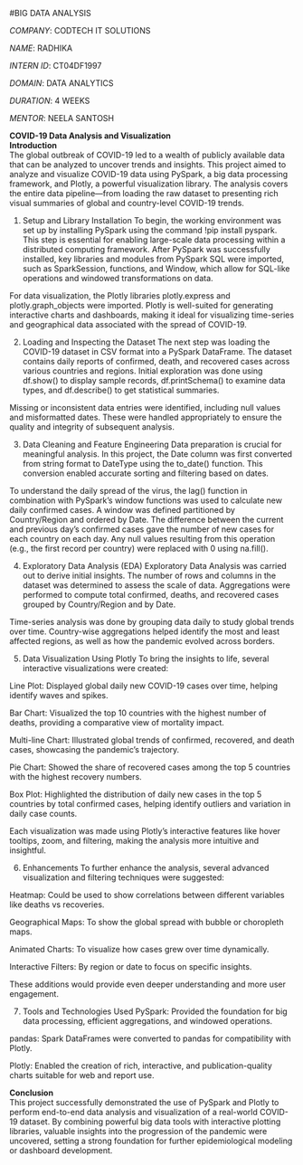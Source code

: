 #BIG DATA ANALYSIS

*COMPANY*: CODTECH IT SOLUTIONS

*NAME*: RADHIKA

*INTERN ID*: CT04DF1997

*DOMAIN*: DATA ANALYTICS

*DURATION*: 4 WEEKS

*MENTOR*: NEELA SANTOSH

<b>COVID-19 Data Analysis and Visualization<br></b>
<b>Introduction</b><br>
The global outbreak of COVID-19 led to a wealth of publicly available data that can be analyzed to uncover trends and insights. This project aimed to analyze and visualize COVID-19 data using PySpark, a big data processing framework, and Plotly, a powerful visualization library. The analysis covers the entire data pipeline—from loading the raw dataset to presenting rich visual summaries of global and country-level COVID-19 trends.

1. Setup and Library Installation
To begin, the working environment was set up by installing PySpark using the command !pip install pyspark. This step is essential for enabling large-scale data processing within a distributed computing framework. After PySpark was successfully installed, key libraries and modules from PySpark SQL were imported, such as SparkSession, functions, and Window, which allow for SQL-like operations and windowed transformations on data.

For data visualization, the Plotly libraries plotly.express and plotly.graph_objects were imported. Plotly is well-suited for generating interactive charts and dashboards, making it ideal for visualizing time-series and geographical data associated with the spread of COVID-19.

2. Loading and Inspecting the Dataset
The next step was loading the COVID-19 dataset in CSV format into a PySpark DataFrame. The dataset contains daily reports of confirmed, death, and recovered cases across various countries and regions. Initial exploration was done using df.show() to display sample records, df.printSchema() to examine data types, and df.describe() to get statistical summaries.

Missing or inconsistent data entries were identified, including null values and misformatted dates. These were handled appropriately to ensure the quality and integrity of subsequent analysis.

3. Data Cleaning and Feature Engineering
Data preparation is crucial for meaningful analysis. In this project, the Date column was first converted from string format to DateType using the to_date() function. This conversion enabled accurate sorting and filtering based on dates.

To understand the daily spread of the virus, the lag() function in combination with PySpark’s window functions was used to calculate new daily confirmed cases. A window was defined partitioned by Country/Region and ordered by Date. The difference between the current and previous day’s confirmed cases gave the number of new cases for each country on each day. Any null values resulting from this operation (e.g., the first record per country) were replaced with 0 using na.fill().

4. Exploratory Data Analysis (EDA)
Exploratory Data Analysis was carried out to derive initial insights. The number of rows and columns in the dataset was determined to assess the scale of data. Aggregations were performed to compute total confirmed, deaths, and recovered cases grouped by Country/Region and by Date.

Time-series analysis was done by grouping data daily to study global trends over time. Country-wise aggregations helped identify the most and least affected regions, as well as how the pandemic evolved across borders.

5. Data Visualization Using Plotly
To bring the insights to life, several interactive visualizations were created:

Line Plot: Displayed global daily new COVID-19 cases over time, helping identify waves and spikes.

Bar Chart: Visualized the top 10 countries with the highest number of deaths, providing a comparative view of mortality impact.

Multi-line Chart: Illustrated global trends of confirmed, recovered, and death cases, showcasing the pandemic’s trajectory.

Pie Chart: Showed the share of recovered cases among the top 5 countries with the highest recovery numbers.

Box Plot: Highlighted the distribution of daily new cases in the top 5 countries by total confirmed cases, helping identify outliers and variation in daily case counts.

Each visualization was made using Plotly’s interactive features like hover tooltips, zoom, and filtering, making the analysis more intuitive and insightful.

6. Enhancements
To further enhance the analysis, several advanced visualization and filtering techniques were suggested:

Heatmap: Could be used to show correlations between different variables like deaths vs recoveries.

Geographical Maps: To show the global spread with bubble or choropleth maps.

Animated Charts: To visualize how cases grew over time dynamically.

Interactive Filters: By region or date to focus on specific insights.

These additions would provide even deeper understanding and more user engagement.

7. Tools and Technologies Used
PySpark: Provided the foundation for big data processing, efficient aggregations, and windowed operations.

pandas: Spark DataFrames were converted to pandas for compatibility with Plotly.

Plotly: Enabled the creation of rich, interactive, and publication-quality charts suitable for web and report use.

<b>Conclusion<br></b>
This project successfully demonstrated the use of PySpark and Plotly to perform end-to-end data analysis and visualization of a real-world COVID-19 dataset. By combining powerful big data tools with interactive plotting libraries, valuable insights into the progression of the pandemic were uncovered, setting a strong foundation for further epidemiological modeling or dashboard development.
